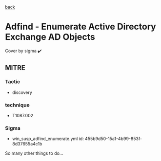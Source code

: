 [back](../index.md)
# Adfind - Enumerate Active Directory Exchange AD Objects
Cover by sigma :heavy_check_mark: 

## MITRE
### Tactic
  - discovery

### technique
  - T1087.002

### Sigma
 - win_susp_adfind_enumerate.yml id: 455b9d50-15a1-4b99-853f-8d37655a4c1b


 So many other things to do...